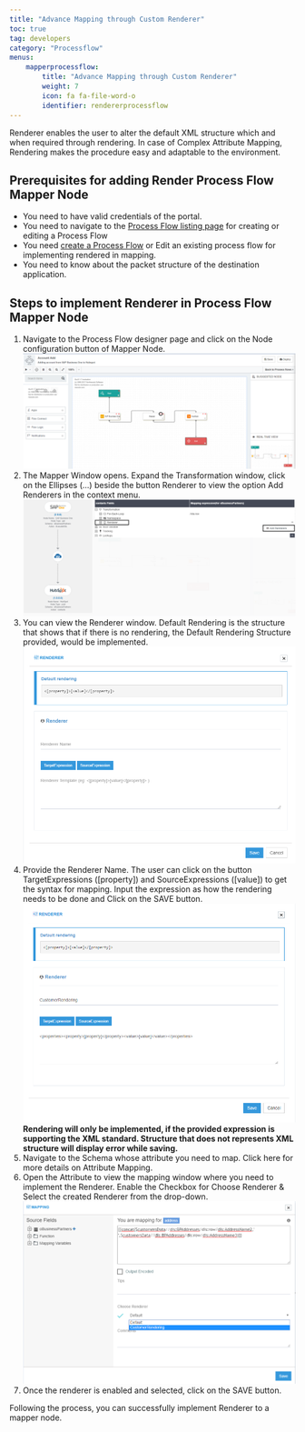 ```yaml
---
title: "Advance Mapping through Custom Renderer"
toc: true
tag: developers
category: "Processflow"
menus: 
    mapperprocessflow:
        title: "Advance Mapping through Custom Renderer"
        weight: 7
        icon: fa fa-file-word-o
        identifier: rendererprocessflow
---
```


Renderer enables the user to alter the default XML structure which and when required
through rendering. In case of Complex Attribute Mapping, Rendering makes the 
procedure easy and adaptable to the environment.

## Prerequisites for adding Render Process Flow Mapper Node

* You need to have valid credentials of the portal.
* You need to navigate to the [Process Flow listing page](/processflow/processflow-listing-page/) for creating or editing a Process Flow
* You need [create a Process Flow](/processflow/creating-processflow/) or Edit an existing process flow for implementing rendered in mapping.
* You need to know about the packet structure of the destination application.

## Steps to implement Renderer in Process Flow Mapper Node

1.	Navigate to the Process Flow designer page and click on the Node configuration button of Mapper Node.
![Processflow Renderer1](../../staticfiles/processflow/media/mapper/processflow_renderer1.png)  
2.	The Mapper Window opens. Expand the Transformation window, click on the Ellipses (...) beside the button Renderer to view the option Add Renderers in the context menu.
![Processflow Renderer2](../../staticfiles/processflow/media/mapper/processflow_renderer2.png)  
3.	You can view the Renderer window. Default Rendering is the structure that shows that if there is no rendering, the Default Rendering Structure provided, would be implemented.
![Processflow Renderer3](../../staticfiles/processflow/media/mapper/processflow_renderer3.png)  
4.	Provide the Renderer Name. The user can click on the button TargetExpressions ([property]) and SourceExpressions ([value]) to get the syntax for mapping. Input the expression as how the rendering needs to be done and Click on the SAVE button.
![Processflow Renderer4](../../staticfiles/processflow/media/mapper/processflow_renderer4.png)  
**Rendering will only be implemented, if the provided expression is supporting the XML standard. 
Structure that does not represents XML structure will display error while saving.**
5.	Navigate to the Schema whose attribute you need to map. Click here for more details on Attribute Mapping.
6.	Open the Attribute to view the mapping window where you need to implement the Renderer. Enable the Checkbox for Choose Renderer & Select the created Renderer from the drop-down. 
![Processflow Renderer5](../../staticfiles/processflow/media/mapper/processflow_renderer5.png)  
7.	Once the renderer is enabled and selected, click on the SAVE button.

Following the process, you can successfully implement Renderer to a mapper node.





 
